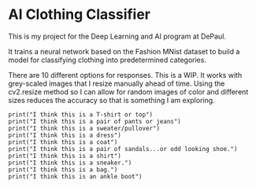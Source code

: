 # AI Clothing Classifier

This is my project for the Deep Learning and AI program at DePaul.

It trains a neural network based on the Fashion MNist dataset to build a model for classifying clothing into predetermined categories.

There are 10 different options for responses.  This is a WIP.  It works with grey-scaled images that I resize manually ahead of time.  Using the cv2.resize method so I can allow for random images of color and different sizes reduces the accuracy so that is something I am exploring.

    print("I think this is a T-shirt or top")
    print("I think this is a pair of pants or jeans")
    print("I think this is a sweater/pullover")
    print("I think this is a dress")
    print("I think this is a coat")
    print("I think this is a pair of sandals...or odd looking shoe.")
    print("I think this is a shirt")
    print("I think this is a sneaker.")
    print("I think this is a bag.")
    print("I think this is an ankle boot")
